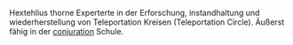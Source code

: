 Hextehlius thorne
Experterte in der Erforschung, instandhaltung und wiederherstellung von Teleportation Kreisen (Teleportation Circle). Äußerst fähig in der [conjuration](https://www.d20pfsrd.com/magic#TOC-Conjuration) Schule.